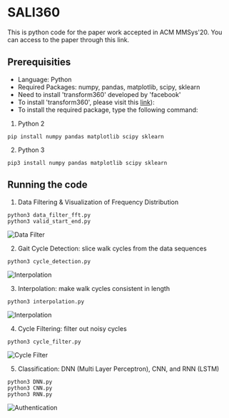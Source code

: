 # SALI360
This is python code for the paper work accepted in ACM MMSys'20. You can access to the paper through this link.

## Prerequisities
- Language: Python
- Required Packages: numpy, pandas, matplotlib, scipy, sklearn
- Need to install 'transform360' developed by 'facebook'
- To install 'transform360', please visit this [link](https://github.com/facebook/transform360)):
- To install the required package, type the following command:

1) Python 2
```
pip install numpy pandas matplotlib scipy sklearn
```
2) Python 3
```
pip3 install numpy pandas matplotlib scipy sklearn
```

## Running the code
1. Data Filtering & Visualization of Frequency Distribution
```
python3 data_filter_fft.py
python3 valid_start_end.py
```
![Data Filter](figure/)

2. Gait Cycle Detection: slice walk cycles from the data sequences
```
python3 cycle_detection.py
```
![Interpolation](figure/)

3. Interpolation: make walk cycles consistent in length
```
python3 interpolation.py
```
![Interpolation](figure/)

4. Cycle Filtering: filter out noisy cycles
```
python3 cycle_filter.py
```
![Cycle Filter](figure/)

5. Classification: DNN (Multi Layer Perceptron), CNN, and RNN (LSTM)
```
python3 DNN.py
python3 CNN.py
python3 RNN.py
```
![Authentication](figure/)
